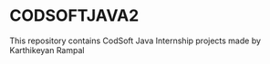 # CODSOFTJAVA2
This repository contains CodSoft Java Internship projects made by Karthikeyan Rampal
